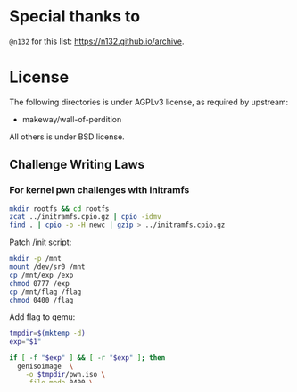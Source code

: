 # Special thanks to

`@n132` for this list: <https://n132.github.io/archive>.

# License

The following directories is under AGPLv3 license, as required by upstream:
* makeway/wall-of-perdition

All others is under BSD license.

## Challenge Writing Laws

### For kernel pwn challenges with initramfs

```bash
mkdir rootfs && cd rootfs
zcat ../initramfs.cpio.gz | cpio -idmv
find . | cpio -o -H newc | gzip > ../initramfs.cpio.gz
```

Patch /init script:
```bash
mkdir -p /mnt
mount /dev/sr0 /mnt
cp /mnt/exp /exp
chmod 0777 /exp
cp /mnt/flag /flag
chmod 0400 /flag
```

Add flag to qemu:
```bash
tmpdir=$(mktemp -d)
exp="$1"

if [ -f "$exp" ] && [ -r "$exp" ]; then
  genisoimage  \
    -o $tmpdir/pwn.iso \
    -file-mode 0400 \
    "$exp" \
    /flag \
    $NULL
fi

qemu ... \
    -cdrom $tmpdir/pwn.iso \
    $NULL
```

### If the kernel is compiled without block device support

Re-compress the initramfs.

**Example**: See <makeway/wall-of-perdition/run.sh>.

**Drawbacks**:
* Physical offsets will change between dojo users.

**Failed experiments**:
* Use `mkfifo` and `qemu -serial pipe:/tmp/qemu-secret`, then read secret
  from `/dev/ttyS1`.
